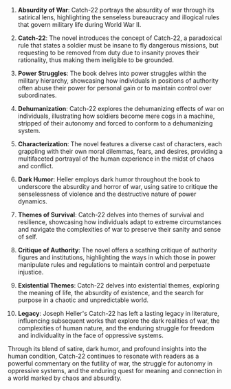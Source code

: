 1. **Absurdity of War**: Catch-22 portrays the absurdity of war through its satirical lens, highlighting the senseless bureaucracy and illogical rules that govern military life during World War II.

2. **Catch-22**: The novel introduces the concept of Catch-22, a paradoxical rule that states a soldier must be insane to fly dangerous missions, but requesting to be removed from duty due to insanity proves their rationality, thus making them ineligible to be grounded.

3. **Power Struggles**: The book delves into power struggles within the military hierarchy, showcasing how individuals in positions of authority often abuse their power for personal gain or to maintain control over subordinates.

4. **Dehumanization**: Catch-22 explores the dehumanizing effects of war on individuals, illustrating how soldiers become mere cogs in a machine, stripped of their autonomy and forced to conform to a dehumanizing system.

5. **Characterization**: The novel features a diverse cast of characters, each grappling with their own moral dilemmas, fears, and desires, providing a multifaceted portrayal of the human experience in the midst of chaos and conflict.

6. **Dark Humor**: Heller employs dark humor throughout the book to underscore the absurdity and horror of war, using satire to critique the senselessness of violence and the destructive nature of power dynamics.

7. **Themes of Survival**: Catch-22 delves into themes of survival and resilience, showcasing how individuals adapt to extreme circumstances and navigate the complexities of war to preserve their sanity and sense of self.

8. **Critique of Authority**: The novel offers a scathing critique of authority figures and institutions, highlighting the ways in which those in power manipulate rules and regulations to maintain control and perpetuate injustice.

9. **Existential Themes**: Catch-22 delves into existential themes, exploring the meaning of life, the absurdity of existence, and the search for purpose in a chaotic and unpredictable world.

10. **Legacy**: Joseph Heller's Catch-22 has left a lasting legacy in literature, influencing subsequent works that explore the dark realities of war, the complexities of human nature, and the enduring struggle for freedom and individuality in the face of oppressive systems.

Through its blend of satire, dark humor, and profound insights into the human condition, Catch-22 continues to resonate with readers as a powerful commentary on the futility of war, the struggle for autonomy in oppressive systems, and the enduring quest for meaning and connection in a world marked by chaos and absurdity.